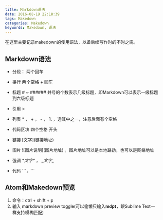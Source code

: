 ```yaml
---
title: Markdown语法
date: 2016-08-19 22:18:39
tags: Makedown
categories: Makedown
keywords: Makedown, 语法
---
```


在这里主要记录makedown的使用语法，以备后续写作时的不时之需。

<!--maoe-->

## Markdown语法

* 分段： 两个回车

* 换行 两个空格 + 回车

* 标题 # ~ ###### 井号的个数表示几级标题，即Markdown可以表示一级标题到六级标题

* 引用 >

* 列表 * ， + ， - ， 1. ，选其中之一，注意后面有个空格

* 代码区块 四个空格 开头

* 链接 \[文字\]\(链接地址\)

* 图片 \!\[图片说明\]\(图片地址\) ，图片地址可以是本地路劲，也可以是网络地址

* 强调 \**文字\** ， \__文字\__

* 代码 \```，```

## Atom和Makedown预览

1.  命令：ctrl + shift + p
2. 输入 markdown preview toggle(可以偷懒只输入**mdpt**，跟Sublime Text一样支持模糊匹配)
